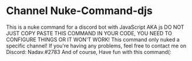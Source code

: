 #  Channel Nuke-Command-djs
This is a nuke command for a discord bot with JavaScript AKA js
DO NOT JUST COPY PASTE THIS COMMAND IN YOUR CODE, YOU NEED TO CONFIGURE THINGS OR IT WON'T WORK!
This command only nuked a specific channel!
If you're having any problems, feel free to contact me on Discord: Nadav.#2783
And of course, Have fun with this command(:

